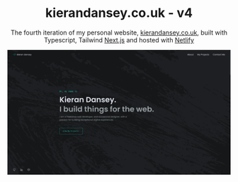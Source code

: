 <h1 align="center">
  kierandansey.co.uk - v4
</h1>
<p align="center">
  The fourth iteration of my personal website, <a href="https://kierandansey.co.uk" target="_blank">kierandansey.co.uk</a>, built with Typescript, Tailwind <a href="https://nextjs.org/" target="_blank">Next.js</a> and hosted with <a href="https://www.netlify.com/" target="_blank">Netlify</a>
</p>

![demo](https://raw.githubusercontent.com/kdan80/v1/master/src/images/demo.webp)
